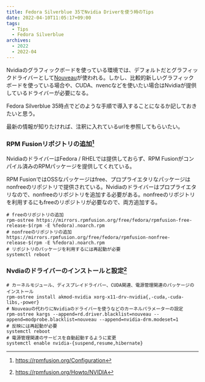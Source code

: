 ```yaml
---
title: Fedora Silverblue 35でNvidia Driverを使う時のTips
date: 2022-04-10T11:05:17+09:00
tags:
  - Tips
  - Fedora Silverblue
archives:
  - 2022
  - 2022-04
---
```


Nvidiaのグラフィックボードを使っている環境では、デフォルトだとグラフィックドライバーとして[Nouveau](https://nouveau.freedesktop.org/)が使われる。しかし、比較的新しいグラフィックボードを使っている場合や、CUDA、nvencなどを使いたい場合はNvidiaが提供しているドライバーが必要になる。

Fedora Silverblue 35時点でどのような手順で導入することになるか記しておきたいと思う。

最新の情報が知りたければ、注釈に入れているurlを参照してもらいたい。

### RPM Fusionリポジトリの追加[^リポジトリの追加]

[^リポジトリの追加]: https://rpmfusion.org/Configuration

NvidiaのドライバーはFedora / RHELでは提供しておらず、RPM Fusionがコンパイル済みのRPMパッケージを提供してくれている。

RPM FusionではOSSなパッケージはfree、プロプライエタリなパッケージはnonfreeのリポジトリで提供されている。Nvidiaのドライバーはプロプライエタリなので、nonfreeのリポジトリを追加する必要がある。nonfreeのリポジトリを利用するにもfreeのリポジトリが必要なので、両方追加する。

```shell
# freeのリポジトリの追加
rpm-ostree https://mirrors.rpmfusion.org/free/fedora/rpmfusion-free-release-$(rpm -E %fedora).noarch.rpm
# nonfreeのリポジトリの追加
https://mirrors.rpmfusion.org/free/fedora/rpmfusion-nonfree-release-$(rpm -E %fedora).noarch.rpm
# リポジトリのパッケージを利用するには再起動が必要
systemctl reboot
```

### Nvdiaのドライバーのインストールと設定[^インストールと設定]

[^インストールと設定]: https://rpmfusion.org/Howto/NVIDIA

```shell
# カーネルモジュール、ディスプレイドライバー、CUDA関連、電源管理関連のパッケージのインストール
rpm-ostree install akmod-nvidia xorg-x11-drv-nvidia{,-cuda,-cuda-libs,-power}
# Nouveauの代わりにNvidiaのドライバーを使うなどのカーネルパラメーターの設定
rpm-ostree kargs --append=rd.driver.blacklist=nouveau --append=modprobe.blacklist=nouveau --append=nvidia-drm.modeset=1
# 反映には再起動が必要
systemctl reboot
# 電源管理関連のサービスを自動起動するように変更
systemctl enable nvidia-{suspend,resume,hibernate}
```
